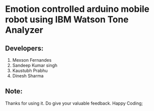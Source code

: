 # Emotion controlled arduino mobile robot using IBM Watson Tone Analyzer

## Developers:
  1) Mexson Fernandes
  2) Sandeep Kumar singh
  3) Kaustubh Prabhu
  4) Dinesh Sharma
  
## Note:
Thanks for using it. Do give your valuable feedback.
Happy Coding;
